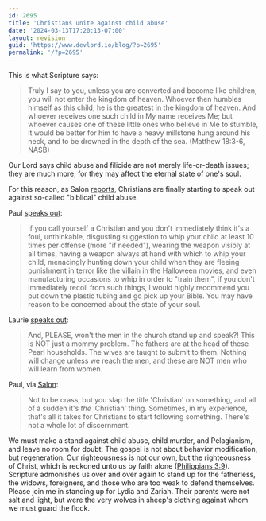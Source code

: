 ```yaml
---
id: 2695
title: 'Christians unite against child abuse'
date: '2024-03-13T17:20:13-07:00'
layout: revision
guid: 'https://www.devlord.io/blog/?p=2695'
permalink: '/?p=2695'
---
```


This is what Scripture says:
<blockquote>Truly I say to you, unless you are converted and become like children, you will not enter the kingdom of heaven. Whoever then humbles himself as this child, he is the greatest in the kingdom of heaven. And whoever receives one such child in My name receives Me; but whoever causes one of these little ones who believe in Me to stumble, it would be better for him to have a heavy millstone hung around his neck, and to be drowned in the depth of the sea. (Matthew 18:3-6, NASB)</blockquote>
Our Lord says child abuse and filicide are not merely life-or-death issues; they are much more, for they may affect the eternal state of one's soul.

For this reason, as Salon <a href="https://www.salon.com/2010/02/23/no_greater_joy/">reports</a>, Christians are finally starting to speak out against so-called "biblical" child abuse.

Paul <a href="http://ticklemebrahms.blogspot.com/2010/02/in-which-i-talk-about-terrible-event-i.html">speaks out</a>:
<blockquote>If you call yourself a Christian and you don't immediately think it's a foul, unthinkable, disgusting suggestion to whip your child at least 10 times per offense (more "if needed"), wearing the weapon visibly at all times, having a weapon always at hand with which to whip your child, menacingly hunting down your child when they are fleeing punishment in terror like the villain in the Halloween movies, and even manufacturing occasions to whip in order to "train them", if you don't immediately recoil from such things, I would highly recommend you put down the plastic tubing and go pick up your Bible. You may have reason to be concerned about the state of your soul.</blockquote>
Laurie <a href="http://lauriemo.blogspot.com/2010/02/in-which-i-speak-of-unspeakable.html">speaks out</a>:
<blockquote>And, PLEASE, won't the men in the church stand up and speak?! This is NOT just a mommy problem. The fathers are at the head of these Pearl households. The wives are taught to submit to them. Nothing will change unless we reach the men, and these are NOT men who will learn from women.</blockquote>
Paul, via <a href="https://www.salon.com/2010/02/23/no_greater_joy/">Salon</a>:
<blockquote>Not to be crass, but you slap the title 'Christian' on something, and all of a sudden it's <em>the</em> 'Christian' thing. Sometimes, in my experience, that's all it takes for Christians to start following something. There's not a whole lot of discernment.</blockquote>
We must make a stand against child abuse, child murder, and Pelagianism, and leave no room for doubt. The gospel is not about behavior modification, but regeneration. Our righteousness is not our own, but the righteousness of Christ, which is reckoned unto us by faith alone (<a href="http://www.gnpcb.org/esv/search/?q=php+3:9">Philippians 3:9</a>). Scripture admonishes us over and over again to stand up for the fatherless, the widows, foreigners, and those who are too weak to defend themselves. Please join me in standing up for Lydia and Zariah. Their parents were not salt and light, but were the very wolves in sheep's clothing against whom we must guard the flock.